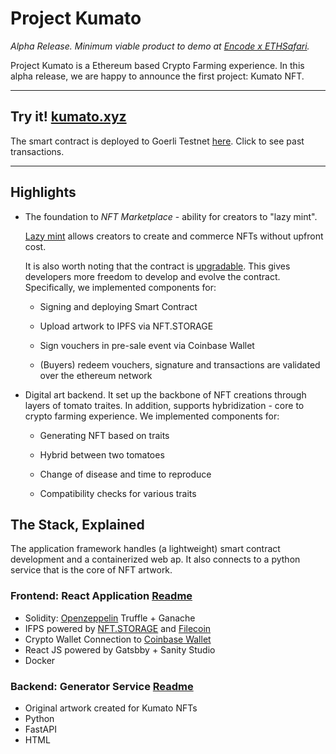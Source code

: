 # Project Kumato

_Alpha Release. Minimum viable product to demo at [Encode x ETHSafari](https://encodeclub.notion.site/Encode-Club-x-ETHSafari-Hackathon-af39a478b4114f88a19d0eade894113b)._


Project Kumato is a Ethereum based Crypto Farming experience. In this alpha release, we are happy to announce the first project: Kumato NFT. 

----
##  Try it! [kumato.xyz](https://kumato.xyz)

The smart contract is deployed to Goerli Testnet [here](https://goerli.etherscan.io/address/0x68a43ba8464af66da6d562ef209d4123e2ee9d55). Click to see past transactions.

----

## Highlights

* The foundation to _NFT Marketplace_ - ability for creators to "lazy mint". 

    [Lazy mint](https://nftschool.dev/tutorial/lazy-minting/)  allows creators to create and commerce NFTs without upfront cost.

    It is also worth noting that the contract is [upgradable](https://docs.openzeppelin.com/upgrades-plugins/1.x/writing-upgradeable). This gives developers more freedom to develop and evolve the contract. Specifically, we implemented  components for:

    * Signing and deploying Smart Contract

    * Upload artwork to IPFS via NFT.STORAGE

    * Sign vouchers in pre-sale event via Coinbase Wallet

    * (Buyers) redeem vouchers, signature and transactions are validated over the ethereum network 

* Digital art backend. It set up the backbone of NFT creations through layers of tomato traites. In addition, supports hybridization - core to crypto farming experience. We implemented components for:
    
    * Generating NFT based on traits

    * Hybrid between two tomatoes

    * Change of disease and time to reproduce

    * Compatibility checks for various traits


## The Stack, Explained

The application framework handles (a lightweight) smart contract development and a containerized web ap. It also connects to a python service that is the core of NFT artwork. 

### Frontend: React Application [Readme](/react-app/README.md)

* Solidity: [Openzeppelin](https://www.openzeppelin.com/) Truffle + Ganache
* IFPS powered by [NFT.STORAGE](https://nft.storage/) and [Filecoin](https://filecoin.io/)
* Crypto Wallet Connection to [Coinbase Wallet](https://www.coinbase.com/wallet)
* React JS powered by Gatsbby + Sanity Studio
* Docker


### Backend: Generator Service [Readme](/generator-service/README.md)

* Original artwork created for Kumato NFTs
* Python 
* FastAPI
* HTML
